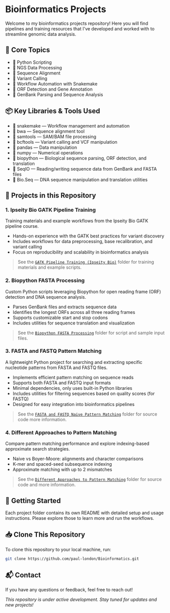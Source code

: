 # Bioinformatics Projects

Welcome to my bioinformatics projects repository! Here you will find pipelines and training resources that I've developed and worked with to streamline genomic data analysis.

## 🚀 Core Topics

- 🐍 Python Scripting
- 🔎 NGS Data Processing
- 🧬 Sequence Alignment
- 🧫 Variant Calling
- 🧪 Workflow Automation with Snakemake
- 🧬 ORF Detection and Gene Annotation
- 🧾 GenBank Parsing and Sequence Analysis

## 📦 Key Libraries & Tools Used

- 🐍 snakemake — Workflow management and automation
- 🔬 bwa — Sequence alignment tool
- 🔎 samtools — SAM/BAM file processing
- 🧪 bcftools — Variant calling and VCF manipulation
- 🐼 pandas — Data manipulation
- 🔢 numpy — Numerical operations
- 🧬 biopython — Biological sequence parsing, ORF detection, and translation
- 📄 SeqIO — Reading/writing sequence data from GenBank and FASTA files
- 🧠 Bio.Seq — DNA sequence manipulation and translation utilities

## 📁 Projects in this Repository

### 1. Ipseity Bio GATK Pipeline Training

Training materials and example workflows from the Ipseity Bio GATK pipeline course.  
- Hands-on experience with the GATK best practices for variant discovery  
- Includes workflows for data preprocessing, base recalibration, and variant calling  
- Focus on reproducibility and scalability in bioinformatics analysis  

> See the [`GATK Pipeline Training (Ipseity Bio)`](<./GATK Pipeline Training (Ipseity Bio)>) folder for training materials and example scripts.

### 2. Biopython FASTA Processing

Custom Python scripts leveraging Biopython for open reading frame (ORF) detection and DNA sequence analysis.

- Parses GenBank files and extracts sequence data
- Identifies the longest ORFs across all three reading frames
- Supports customizable start and stop codons
- Includes utilities for sequence translation and visualization

> See the [`Biopython FASTA Processing`](<./Biopython FASTA Processing>) folder for script and sample input files.

### 3. FASTA and FASTQ Pattern Matching

A lightweight Python project for searching and extracting specific nucleotide patterns from FASTA and FASTQ files.

- Implements efficient pattern matching on sequence reads
- Supports both FASTA and FASTQ input formats
- Minimal dependencies, only uses built-in Python libraries
- Includes utilities for filtering sequences based on quality scores (for FASTQ)
- Designed for easy integration into bioinformatics pipelines

> See the [`FASTA and FASTQ Naive Pattern Matching`](<./FASTA FASTQ Naive Pattern Matching>) folder for source code more information.

### 4. Different Approaches to Pattern Matching

Compare pattern matching performance and explore indexing-based approximate search strategies.

- Naive vs Boyer-Moore: alignments and character comparisons 
- K-mer and spaced-seed subsequence indexing
- Approximate matching with up to 2 mismatches

> See the [`Different Approaches to Pattern Matching`](<./Different Approaches to Pattern Matching>) folder for source code and more information.

## 🛫 Getting Started

Each project folder contains its own README with detailed setup and usage instructions. Please explore those to learn more and run the workflows.

## 📥 Clone This Repository

To clone this repository to your local machine, run:

```bash
git clone https://github.com/paul-london/Bioinformatics.git
```

## 📬 Contact

If you have any questions or feedback, feel free to reach out!

*This repository is under active development. Stay tuned for updates and new projects!*

